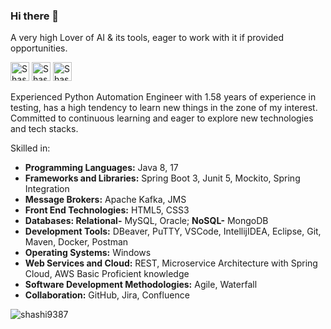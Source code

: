 ### Hi there 👋

A very high Lover of AI & its tools, eager to work with it if provided opportunities.

[<img src='https://cdn.jsdelivr.net/npm/simple-icons@3.0.1/icons/linkedin.svg' alt="Shashi Kumar's LinkedIn" height='30'>](https://www.linkedin.com/in/shashikumar9387/) [<img src="https://cdn.jsdelivr.net/npm/simple-icons@3.0.1/icons/gmail.svg" height="30" alt="Shashi Kumar's Gmail">](mailto:sk00009387@gmail.com) [<img src="https://cdn.jsdelivr.net/npm/simple-icons@3.0.1/icons/github.svg" height="30" alt="Shashi Kumar's GitHub">](https://github.com/shashi9387?tab=repositories)

<!--
**shashi9387/shashi9387** is a ✨ _special_ ✨ repository because its `README.md` (this file) appears on your GitHub profile.

Here are some ideas to get you started:

- 🔭 I’m currently working on ...
- 🌱 I’m currently learning ...
- 👯 I’m looking to collaborate on ...
- 🤔 I’m looking for help with ...
- 💬 Ask me about ...
- 📫 How to reach me: ...
- 😄 Pronouns: ...
- ⚡ Fun fact: ...
-->

Experienced Python Automation Engineer with 1.58 years of experience in testing, has a high tendency to learn new things in the zone of my interest. Committed to continuous learning and eager to explore new technologies and tech stacks.



Skilled in:

- **Programming Languages:** Java 8, 17
- **Frameworks and Libraries:** Spring Boot 3, Junit 5, Mockito, Spring Integration
- **Message Brokers:** Apache Kafka, JMS
- **Front End Technologies:** HTML5, CSS3
- **Databases: Relational-** MySQL, Oracle; **NoSQL-** MongoDB
- **Development Tools:** DBeaver, PuTTY, VSCode, IntellijIDEA, Eclipse, Git, Maven, Docker, Postman
- **Operating Systems:** Windows
- **Web Services and Cloud:** REST, Microservice Architecture with Spring Cloud, AWS Basic Proficient knowledge
- **Software Development Methodologies:** Agile, Waterfall
- **Collaboration:** GitHub, Jira, Confluence

<p><img align="center" src="https://github-readme-streak-stats.herokuapp.com/?user=shashi9387&" alt="shashi9387" /></p>
